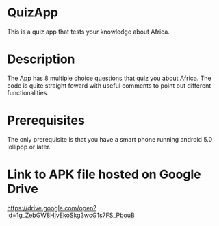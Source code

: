 # QuizApp
This is a quiz app that tests your knowledge about Africa.
# Description
The App has 8 multiple choice questions that quiz you about Africa.
The code is quite straight foward with useful comments to point out different functionalities.
# Prerequisites 
The only prerequisite is that you have a smart phone running android 5.0 lollipop or later.
# Link to APK file hosted on Google Drive
https://drive.google.com/open?id=1g_ZebGW8HjvEkoSkg3wcG1s7FS_PbouB
